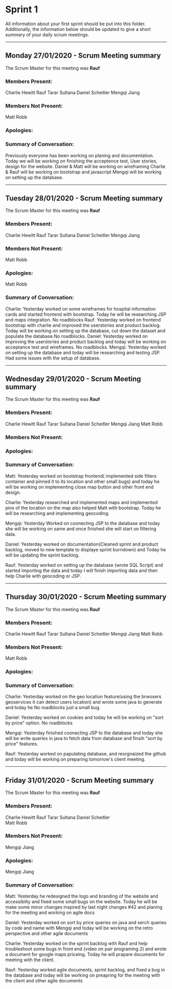 # Sprint 1

All information about your first sprint should be put into this folder. Additionally, the information below should be updated to give a short summary of your daily scrum meetings.

---

## Monday 27/01/2020 - Scrum Meeting summary
The Scrum Master for this meeting was **Rauf**

### Members Present:
Charlie Hewitt 
Rauf Tarar Sultana 
Daniel Scheitler 
Mengqi Jiang 

### Members Not Present:
Matt Robb

### Apologies:


### Summary of Conversation:
Previously everyone has been working on planing and documentation. Today we will be working on finishing the acceptence test, User stories, design for the website. 
Daniel & Matt will be working on wireframing
Charlie & Rauf will be working on bootstrap and javascript
Mengqi will be working on setting up the database.

------------------------------------------------------------------------------------------------------------------------------------
## Tuesday 28/01/2020 - Scrum Meeting summary
The Scrum Master for this meeting was **Rauf**

### Members Present:
Charlie Hewitt 
Rauf Tarar Sultana 
Daniel Scheitler 
Mengqi Jiang 

### Members Not Present:
Matt Robb

### Apologies:
Matt Robb 

### Summary of Conversation:
Charlie: Yesterday worked on some wireframes for hospital information cards and started frontend with bootstrap. Today he will be researching JSP and maps integration. No roadblocks
Rauf: Yesterday worked on frontend bootstrap with charlie and improved the userstories and product backlog. Today will be working on setting up the database, cut down the dataset and populate the database.No roadblocks.
Daniel: Yesterday worked on improving the userstories and product backlog and today will be working on acceptance test and wireframes. No roadblocks.
Mengqi: Yesterday worked on setting up the database and today will be researching and testing JSP. Had some issues with the setup of database.


------------------------------------------------------------------------------------------------------------------------------------
## Wednesday 29/01/2020 - Scrum Meeting summary
The Scrum Master for this meeting was **Rauf**

### Members Present:
Charlie Hewitt 
Rauf Tarar Sultana 
Daniel Scheitler 
Mengqi Jiang 
Matt Robb

### Members Not Present:

### Apologies:

### Summary of Conversation:
Matt: Yesterday worked on bootstrap frontend( implemented side filters container and pinned it to its location and other small bugs) and today he will be working on implementing close map button and other front end design. 

Charlie: Yesterday researched and implemented maps and implemented pins of the location on the map also helped Matt with bootstrap. Today he will be researching and implementing geocoding.

Mengqi: Yesterday Worked on coonecting JSP to the database and today she will be working on same and once finished she will start on filtering data. 

Daniel: Yesterday worked on documentation(Cleaned sprint and product backlog, moved to new template to displaye sprint burndown) and Today he will be updating the sprint backlog.

Rauf: Yesterday worked on setting up the database (wrote SQL Script) and started importing the data and today I will finish importing data and then help Charlie with geocoding or JSP.


------------------------------------------------------------------------------------------------------------------------------------
## Thursday 30/01/2020 - Scrum Meeting summary
The Scrum Master for this meeting was **Rauf**

### Members Present:
Charlie Hewitt 
Rauf Tarar Sultana 
Daniel Scheitler 
Mengqi Jiang 
Matt Robb

### Members Not Present:
Matt Robb
### Apologies:

### Summary of Conversation:

Charlie: Yesterday worked on the geo location feature(using the brwosers geoservices it can detect users location) and wrote some java to generate and today he  No roadblocks just a small bug.

Daniel: Yesterday worked on cookies and today he will be working on "sort by price" option. No roadblocks

Mengqi: Yesterday finished coonecting JSP to the database and today she will be write queries in java to fetch data from database and finsih "sort by price" features.

Rauf: Yesterday worked on papulating database, and reorgnaized the github and today will be working on preparing tomorrow's client meeting.

------------------------------------------------------------------------------------------------------------------------------------
## Friday 31/01/2020 - Scrum Meeting summary
The Scrum Master for this meeting was **Rauf**

### Members Present:
Charlie Hewitt 
Rauf Tarar Sultana 
Daniel Scheitler  
Matt Robb

### Members Not Present:
Mengqi Jiang
### Apologies:
Mengqi Jiang
### Summary of Conversation:

Matt: Yesterday he redesigned the logo and branding of the website and accessibilty and fixed some small bugs on the website. Today he will be make some minor changes inspired by last night changes #42 and planing for the meeting and working on agile docs

Daniel: Yesterday worked on sort by price queries on java and serch queries by code and name with Mengqi and today will be working on the retro perspective and other agile documents

Charlie: Yesterday worked on the sprint backlog with Rauf and help troubleshoot some bugs in front end (video on pair programing 2) and wrote a document for google maps priceing. Today he will prapare documents for meeting with the client.

Rauf: Yesterday worked agile documents, sprint backlog, and fixed a bug in the database and today will be working on preapring for the meeting with the client and other agile documents 





